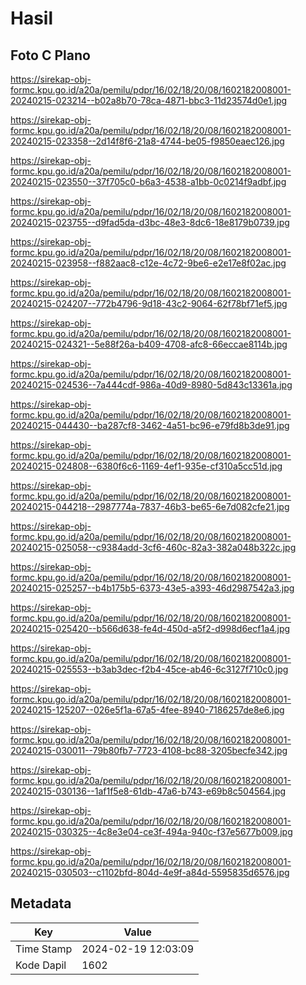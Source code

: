 # Hasil

## Foto C Plano

https://sirekap-obj-formc.kpu.go.id/a20a/pemilu/pdpr/16/02/18/20/08/1602182008001-20240215-023214--b02a8b70-78ca-4871-bbc3-11d23574d0e1.jpg

https://sirekap-obj-formc.kpu.go.id/a20a/pemilu/pdpr/16/02/18/20/08/1602182008001-20240215-023358--2d14f8f6-21a8-4744-be05-f9850eaec126.jpg

https://sirekap-obj-formc.kpu.go.id/a20a/pemilu/pdpr/16/02/18/20/08/1602182008001-20240215-023550--37f705c0-b6a3-4538-a1bb-0c0214f9adbf.jpg

https://sirekap-obj-formc.kpu.go.id/a20a/pemilu/pdpr/16/02/18/20/08/1602182008001-20240215-023755--d9fad5da-d3bc-48e3-8dc6-18e8179b0739.jpg

https://sirekap-obj-formc.kpu.go.id/a20a/pemilu/pdpr/16/02/18/20/08/1602182008001-20240215-023958--f882aac8-c12e-4c72-9be6-e2e17e8f02ac.jpg

https://sirekap-obj-formc.kpu.go.id/a20a/pemilu/pdpr/16/02/18/20/08/1602182008001-20240215-024207--772b4796-9d18-43c2-9064-62f78bf71ef5.jpg

https://sirekap-obj-formc.kpu.go.id/a20a/pemilu/pdpr/16/02/18/20/08/1602182008001-20240215-024321--5e88f26a-b409-4708-afc8-66eccae8114b.jpg

https://sirekap-obj-formc.kpu.go.id/a20a/pemilu/pdpr/16/02/18/20/08/1602182008001-20240215-024536--7a444cdf-986a-40d9-8980-5d843c13361a.jpg

https://sirekap-obj-formc.kpu.go.id/a20a/pemilu/pdpr/16/02/18/20/08/1602182008001-20240215-044430--ba287cf8-3462-4a51-bc96-e79fd8b3de91.jpg

https://sirekap-obj-formc.kpu.go.id/a20a/pemilu/pdpr/16/02/18/20/08/1602182008001-20240215-024808--6380f6c6-1169-4ef1-935e-cf310a5cc51d.jpg

https://sirekap-obj-formc.kpu.go.id/a20a/pemilu/pdpr/16/02/18/20/08/1602182008001-20240215-044218--2987774a-7837-46b3-be65-6e7d082cfe21.jpg

https://sirekap-obj-formc.kpu.go.id/a20a/pemilu/pdpr/16/02/18/20/08/1602182008001-20240215-025058--c9384add-3cf6-460c-82a3-382a048b322c.jpg

https://sirekap-obj-formc.kpu.go.id/a20a/pemilu/pdpr/16/02/18/20/08/1602182008001-20240215-025257--b4b175b5-6373-43e5-a393-46d2987542a3.jpg

https://sirekap-obj-formc.kpu.go.id/a20a/pemilu/pdpr/16/02/18/20/08/1602182008001-20240215-025420--b566d638-fe4d-450d-a5f2-d998d6ecf1a4.jpg

https://sirekap-obj-formc.kpu.go.id/a20a/pemilu/pdpr/16/02/18/20/08/1602182008001-20240215-025553--b3ab3dec-f2b4-45ce-ab46-6c3127f710c0.jpg

https://sirekap-obj-formc.kpu.go.id/a20a/pemilu/pdpr/16/02/18/20/08/1602182008001-20240215-125207--026e5f1a-67a5-4fee-8940-7186257de8e6.jpg

https://sirekap-obj-formc.kpu.go.id/a20a/pemilu/pdpr/16/02/18/20/08/1602182008001-20240215-030011--79b80fb7-7723-4108-bc88-3205becfe342.jpg

https://sirekap-obj-formc.kpu.go.id/a20a/pemilu/pdpr/16/02/18/20/08/1602182008001-20240215-030136--1af1f5e8-61db-47a6-b743-e69b8c504564.jpg

https://sirekap-obj-formc.kpu.go.id/a20a/pemilu/pdpr/16/02/18/20/08/1602182008001-20240215-030325--4c8e3e04-ce3f-494a-940c-f37e5677b009.jpg

https://sirekap-obj-formc.kpu.go.id/a20a/pemilu/pdpr/16/02/18/20/08/1602182008001-20240215-030503--c1102bfd-804d-4e9f-a84d-5595835d6576.jpg


## Metadata

| Key        | Value               |
| ---------- | ------------------- |
| Time Stamp | 2024-02-19 12:03:09 |
| Kode Dapil | 1602                |



